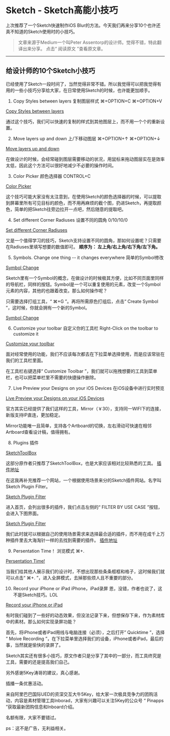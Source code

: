 # Sketch - Sketch高能小技巧

上次推荐了一个Sketch快速制作iOS Blur的方法。今天我们再来分享10个也许还真不知道的Sketch使用时的小技巧。  

> 文章来源于Medium一个叫Peter Assentorp的设计师。觉得不错，特此翻译出来分享。
> 点击“ 阅读原文 ”查看原文章。

---- 

## 给设计师的10个Sketch小技巧  

已经使用了Sketch一段时间了，当然觉得非常不错。所以我觉得可以把我觉得有用的一些小技巧分享给大家，在日常使用Sketch的时候，也许能更加顺手。

1. Copy Styles between layers
复制图层样式
⌘+OPTION+C
⌘+OPTION+V

[Copy Styles between layers](http://mmbiz.qpic.cn/mmbiz/mGXCselWFsuZZYLuYLIDHRR5N1MNYDG3GRiamHwZxib5WM4CoIOKqgUH0cjes6N3grC6u0IJpvyf8YLve6Jot2Lw/0?wxfmt=gif&tp=webp&wxfrom=5)  

通过这个技巧，我们可以快速的复制的样式到其他图层上，而不用一个个的重新设置。

2. Move layers up and down
上/下移动图层
⌘+OPTION+↑
⌘+OPTION+↓
  
[Move layers up and down](http://mmbiz.qpic.cn/mmbiz/mGXCselWFsuZZYLuYLIDHRR5N1MNYDG3ZeC97QM4RHkuO4RwjHgkRbeUg7cFptEiau2N6hpGe05KgzqCRwq1SfA/0?wxfmt=gif&tp=webp&wxfrom=5)
  
在做设计的时候，会经常碰到图层需要移动的状况，用鼠标来拖动图层实在是效率太低，因此这个方法可以很好地减少不必要的操作时间。

3. Color Picker
颜色选择器
CONTROL+C
  
[Color Picker](http://mmbiz.qpic.cn/mmbiz/mGXCselWFsuZZYLuYLIDHRR5N1MNYDG3ErU4GicWGcgOFsYLVT9oAh0ytlNXpXUtpyPRniapicXjgubSiardic9NJicQ/640?wxfmt=png&tp=webp&wxfrom=5)
  
这个技巧可能大家没有太注意到，在使用Sketch的颜色选择器的时候，可以提取到屏幕里所有可见目标的颜色，而不用再麻烦的截个图，扔进Sketch，再提取颜色，简单的把Sketch往旁边拉开一点吧，然后随意的提取吧。  

4. Set different Corner Radiuses
设置不同的圆角
0/10/10/0
  
[Set different Corner Radiuses](http://mmbiz.qpic.cn/mmbiz/mGXCselWFsuZZYLuYLIDHRR5N1MNYDG3CibWR7BDGxWqKaVUBSFSibFbOBytp80Hftq8JMy0LtHUhVpwsEia11ozg/640?wxfmt=png&tp=webp&wxfrom=5)
  
又是一个值得学习的技巧，Sketch支持设置不同的圆角，那如何设置呢？只需要在Radiuses里填写想要的数值即可。
**顺序为： 左上角/右上角/右下角/左下角。**

5. Symbols. Change one thing -- it changes everywhere
简单的Symbol修改

[Symbol Change](http://mmbiz.qpic.cn/mmbiz/mGXCselWFsuZZYLuYLIDHRR5N1MNYDG3nPUx2MgoPKsOFQDbGPR201U7WAnmtFcQdAI58Y4mNibTg25d1Q6ZIKg/0?wxfmt=gif&tp=webp&wxfrom=5)
  
Sketch里有一个Symbol的概念，在做设计的时候极其方便，比如不同页面里同样的导航栏，同样的按钮。Symbol是一个可以重复使用的元素，改变一个Symbol元素的内容，其他的也跟着改变。那么如何操作呢？

只需要选择打组工具，“ ⌘+G ”。再将所需原色打组后，点击“ Create Symbol ”，这时候，你就会拥有一个新的Symbol。

[Symbol Change](http://mmbiz.qpic.cn/mmbiz/mGXCselWFsuZZYLuYLIDHRR5N1MNYDG3ia8aBsricxZ7HDa2ibgiaxV9hSfaXR1ddvicyx7PicUkrB1ic9ppb3m0o6pcQ/640?wxfmt=png&tp=webp&wxfrom=5)  

6. Customize your toolbar
自定义你的工具栏
Right-Click on the toolbar to customize it  

[Customize your toolbar](http://mmbiz.qpic.cn/mmbiz/mGXCselWFsuZZYLuYLIDHRR5N1MNYDG3BmrQEjXGiaSU1arUJrgKTUuGFZZViao1n6pDxibcgRwF7ibmukj2qbU9ibA/640?wxfmt=jpeg&tp=webp&wxfrom=5)
  
面对经常使用的功能，我们不应该每次都去在下拉菜单选择使用，而是应该常驻在我们的工具栏里面。

在工具栏右键选择“ Customize Toolbar ”，我们就可以拖拽想要的工具到菜单栏，也可以把菜单栏里不需要的快捷操作删除。

7. Live Preview your Designs on your iOS Devices
在iOS设备中进行实时预览
  
[Live Preview your Designs on your iOS Devices](http://mmbiz.qpic.cn/mmbiz/mGXCselWFsuZZYLuYLIDHRR5N1MNYDG31eLO4JmuNR2ot4icoujV4icdjRd9S8yian6F8WulGFich9YkWdVVfXBicIA/640?wxfmt=jpeg&tp=webp&wxfrom=5)
  
官方其实已经提供了我们这样的工具，Mirror（￥30），支持同一WIFI下的连接，新版支持IP直连，更加稳定。

Mirror功能唯一且简单，支持各个Artboard的切换，左右滑动可快速在相邻Artboard查看设计稿，值得拥有。  

8. Plugins
插件
  
[SketchToolBox](http://mmbiz.qpic.cn/mmbiz/mGXCselWFsuZZYLuYLIDHRR5N1MNYDG3LKnEDib9ianZHZibTYK19EODaXfduLrB7mCdQX1UhqPLAyribS9yiauhR9w/640?wxfmt=jpeg&tp=webp&wxfrom=5)
  
这部分原作者只推荐了SketchToolBox，也是大家应该相对比较熟悉的工具。
[插件地址](http://sketchtoolbox.com)  

在这我再补充推荐一个网站，一个根据使用场景来分的Sketch插件网站。名字叫Sketch Plugin Filter。
  
[Sketch Plugin Filter](http://mmbiz.qpic.cn/mmbiz/mGXCselWFsuZZYLuYLIDHRR5N1MNYDG30ntvibw2UfViahJXmQDFBbKUh6j7ZJrL5cPEwTqeNnMMFlyicmO3q2LBg/640?wxfmt=jpeg&tp=webp&wxfrom=5)  

进入首页，会列出很多的插件，我们点击左侧的“ FILTER BY USE CASE ”按钮，会进入下图界面。

[Sketch Plugin Filter](http://mmbiz.qpic.cn/mmbiz/mGXCselWFsuZZYLuYLIDHRR5N1MNYDG3xftmbic5ibicMMNmhtlZMh5lId4PepcZTXAncoXDOKDBuezTnFyic4DNfQ/640?wxfmt=jpeg&tp=webp&wxfrom=5)
  
我们此时就可以根据自己的使用场景需求来选择最合适的插件，而不用在成千上万种插件里去大海淘针一样的去找到需要的插件。
[插件地址](http://sketchapphub.com/)

9. Persentation Time！
浏览模式
⌘+.

[Persentation Time!](http://mmbiz.qpic.cn/mmbiz/mGXCselWFsuZZYLuYLIDHRR5N1MNYDG3G9xNAnF3eBXQnCRPWjoLcqgHica5KtA7LdmV4x1yraCByhcH4hSnp7w/0?wxfmt=gif&tp=webp&wxfrom=5)
  
当我们给其他人展示我们的设计时，不想出现那些条条框框和格子，这时候我们就可以点击“ ⌘+. ”，进入全屏模式，去掉那些烦人且不重要的部分。

10. Record your iPhone or iPad
iPhone，iPad录屏
恩，没错，作者也说了，这不是Sketch技巧。LOL
  
[Record your iPhone or iPad](http://mmbiz.qpic.cn/mmbiz/mGXCselWFsuZZYLuYLIDHRR5N1MNYDG3bqNUGHYR8DogHRstx86QgRzSRObLc60eaoMtpZHJ7f1agTlLtzcgqg/640?wxfmt=png&tp=webp&wxfrom=5)
  
有时我们碰到了一些好的动态效果，但没法记录下来，但想保存下来，作为素材库中的素材。那么如何实现录屏功能？

首先，将iPhone或者iPad用线与电脑连接（必须），之后打开” Quicktime ”，选择 ” Moive Recording ”，在下拉菜单里选择我们的设备，iPhone或者iPad，最后的事，当然就是愉快的录屏了。

Sketch其实还有很多小技巧，原文作者只是分享了其中的一部分，而工具终究是工具，需要的还是提高我们自己。

另外感谢5Key涛哥的建议，真心感谢。

插播一条优惠活动。  

来自阿里巴巴国际UED的资深交互大牛5Key，给大家一次极具竞争力的团购活动，内容是素材管理工具Inborad，大家有兴趣可以关注5Key的公众号 “ Pinapps ”获取最新团购信息和Inboard介绍。  

名额有限，大家不要错过。  

ps：这不是广告，无利益相关。